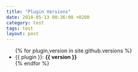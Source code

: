 ```yaml
---
title: "Plugin Versions"
date: 2018-05-13 00:36:00 +0200
category: test
tags: test
layout: post
---
```

<ul>
  {% for plugin,version in site.github.versions %}
    <li>
      {{ plugin }}: <b>{{ version }}</b>
    </li>
  {% endfor %}
</ul>
